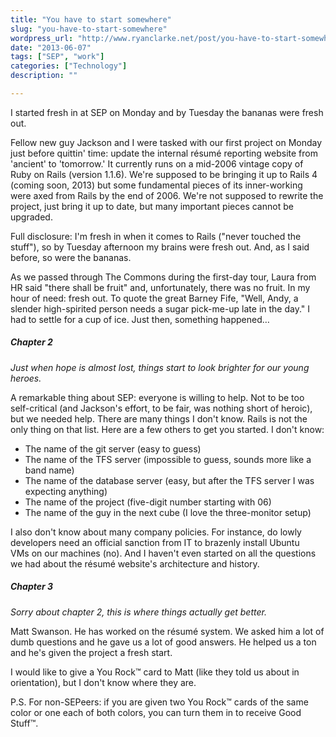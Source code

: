 ```yaml
---
title: "You have to start somewhere"
slug: "you-have-to-start-somewhere"
wordpress_url: "http://www.ryanclarke.net/post/you-have-to-start-somewhere/"
date: "2013-06-07"
tags: ["SEP", "work"]
categories: ["Technology"]
description: ""

---
```


I started fresh in at SEP on Monday and by Tuesday the bananas were fresh out.

Fellow new guy Jackson and I were tasked with our first project on Monday just before quittin' time: update the internal résumé reporting website from 'ancient' to 'tomorrow.' It currently runs on a mid-2006 vintage copy of Ruby on Rails (version 1.1.6). We're supposed to be bringing it up to Rails 4 (coming soon, 2013) but some fundamental pieces of its inner-working were axed from Rails by the end of 2006. We're not supposed to rewrite the project, just bring it up to date, but many important pieces cannot be upgraded.

Full disclosure: I'm fresh in when it comes to Rails ("never touched the stuff"), so by Tuesday afternoon my brains were fresh out. And, as I said before, so were the bananas.

As we passed through The Commons during the first-day tour, Laura from HR said "there shall be fruit" and, unfortunately, there was no fruit. In my hour of need: fresh out. To quote the great Barney Fife, "Well, Andy, a slender high-spirited person needs a sugar pick-me-up late in the day." I had to settle for a cup of ice. Just then, something happened…

##### Chapter 2
_Just when hope is almost lost, things start to look brighter for our young heroes._

A remarkable thing about SEP: everyone is willing to help. Not to be too self-critical (and Jackson's effort, to be fair, was nothing short of heroic), but we needed help.
There are many things I don't know. Rails is not the only thing on that list. Here are a few others to get you started. I don't know:

-   The name of the git server (easy to guess)
-   The name of the TFS server (impossible to guess, sounds more like a band name)
-   The name of the database server (easy, but after the TFS server I was expecting anything)
-   The name of the project (five-digit number starting with 06)
-   The name of the guy in the next cube (I love the three-monitor setup)

I also don't know about many company policies. For instance, do lowly developers need an official sanction from IT to brazenly install Ubuntu VMs on our machines (no). And I haven't even started on all the questions we had about the résumé website's architecture and history.

##### Chapter 3
_Sorry about chapter 2, this is where things actually get better._

Matt Swanson. He has worked on the résumé system. We asked him a lot of dumb questions and he gave us a lot of good answers. He helped us a ton and he's given the project a fresh start.

I would like to give a You Rock™ card to Matt (like they told us about in orientation), but I don't know where they are.

P.S. For non-SEPeers: if you are given two You Rock™ cards of the same color or one each of both colors, you can turn them in to receive Good Stuff™.

